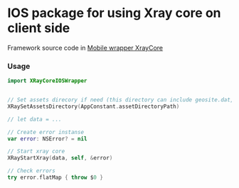 #  IOS package for using Xray core on client side

Framework source code in  [Mobile wrapper XrayCore](https://github.com/lestar348/xray-core-mobile-wrapper)

### Usage

```swift
import XRayCoreIOSWrapper


// Set assets direcory if need (this directory can include geosite.dat, geoip.dat or other files, witch satisfies the established xray format)
XRaySetAssetsDirectory(AppConstant.assetDirectoryPath)

// let data = ... 

// Create error instanse
var error: NSError? = nil

// Start xray core
XRayStartXray(data, self, &error)

// Check errors
try error.flatMap { throw $0 }
```
